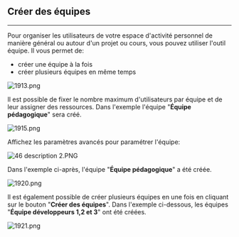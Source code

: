 ## Créer des équipes
---


Pour organiser les utilisateurs de votre espace d'activité personnel de manière général ou autour d'un projet ou cours, vous pouvez utiliser l'outil équipe. Il vous permet de:

* créer une équipe à la fois
* créer plusieurs équipes en même temps

![1913.png](http://www.claroline.net/uploads/custom/images/1913.png)

Il est possible de fixer le nombre maximum d'utilisateurs par équipe et de leur assigner des ressources. Dans l'exemple l'équipe "**Équipe pédagogique**" sera créé.

![1915.png](http://www.claroline.net/uploads/custom/images/1915.png)

Affichez les paramètres avancés pour paramétrer l'équipe:

![46 description 2.PNG](http://www.claroline.net/file/resource/media/1914)

Dans l'exemple ci-après, l'équipe "**Équipe pédagogique**" a été créée.

![1920.png](http://www.claroline.net/uploads/custom/images/1920.png)

Il est également possible de créer plusieurs équipes en une fois en cliquant sur le bouton "**Créer des équipes**". Dans l'exemple ci-dessous, les équipes "**Équipe développeurs 1,2 et 3**" ont été créées.

![1921.png](http://www.claroline.net/uploads/custom/images/1921.png)


